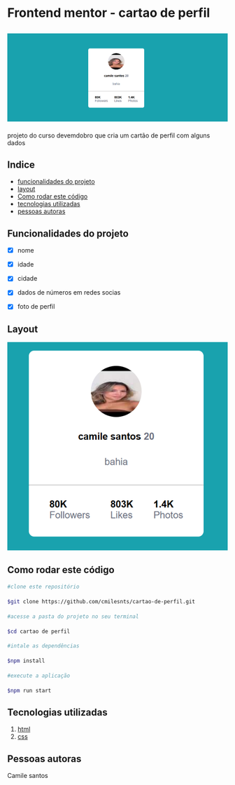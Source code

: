 # Frontend mentor - cartao de perfil

## ![cartaodeperfil](./images/Captura%20de%20tela%202025-05-13%20154653.png)
projeto do curso devemdobro que cria um cartão de perfil com alguns dados 

## Indice 


- [funcionalidades do projeto](#funcionalidades-do-projeto)
- [layout](#layout)
- [Como rodar este código](#como-rodar-este-código)
- [tecnologias utilizadas](#tecnologias-utilizadas)
- [pessoas autoras](#pessoas-autoras)


## Funcionalidades do projeto 

- [x] nome
- [x] idade
- [x] cidade
- [x] dados de números em redes socias 
- [x] foto de perfil


## Layout

![tela principal do cartão de perfil](./images/Captura%20de%20tela%202025-05-13%20161234.png)

## Como rodar este código

```bash
#clone este repositório

$git clone https://github.com/cmilesnts/cartao-de-perfil.git

#acesse a pasta do projeto no seu terminal 

$cd cartao de perfil 

#intale as dependências

$npm install 

#execute a aplicação

$npm run start 

```

## Tecnologias utilizadas

1. <a href="https://www.w3schools.com/html/">html</a>
2. <a href="https://www.w3schools.com/css/">css</a>


## Pessoas autoras

Camile santos 

<img style="width:100px" src="images/Imagem do WhatsApp de 2025-04-29 à(s) 09.29.54_b8946c94.jpg" alt="">









